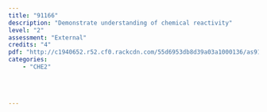 ```yaml
---
title: "91166"
description: "Demonstrate understanding of chemical reactivity"
level: "2"
assessment: "External"
credits: "4"
pdf: "http://c1940652.r52.cf0.rackcdn.com/55d6953db8d39a03a1000136/as91166.pdf"
categories:
    - "CHE2"
    
    
    
    
---
```

